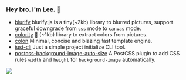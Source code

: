 ### Hey bro. I'm Lee. 👋

- [blurify](https://github.com/dabanlee/blurify) blurify.js is a tiny(~2kb) library to blurred pictures, support graceful downgrade from `css` mode to `canvas` mode.
- [colority](https://github.com/dabanlee/colority) 🎨 (~1kb) library to extract colors from pictures.
- [colon](https://github.com/colonjs/colon) Minimal, concise and blazing fast template engine.
- [just-cli](https://github.com/dabanlee/just-cli) Just a simple project initialize CLI tool.
- [postcss-background-image-auto-size](https://github.com/dabanlee/postcss-background-image-auto-size) A PostCSS plugin to add CSS rules `width` and `height` for `background-image` automatically.

![](https://github-readme-stats.vercel.app/api?username=dabanlee&show_icons=true&hide=issues&theme=default&hide_title=true)
